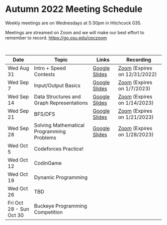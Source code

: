 # Autumn 2022 Meeting Schedule
Weekly meetings are on Wednesdays at 5:30pm in Hitchcock 035.

Meetings are streamed on Zoom and we will make our best effort to remember to record. https://go.osu.edu/cpczoom

</br>

Date | Topic | Links | Recording
--- | --- | --- | ---
Wed Aug 31 | Intro + Speed Contests | [Google Slides](https://docs.google.com/presentation/d/1wjZjTAkvkZYelqPJSJCgAcIp4aZpVE2pFT9U1pzgWlA/edit?usp=sharing) | [Zoom](https://osu.zoom.us/rec/play/NCHuuxpJWfp4PbUoAJqnUNbbWY8t7_qlZngTKRfWc7iycS4gI44MSPOlN2FHnbD_9UCaf8kR283GvCeN.7mfCOi5ix3LVZQpz?continueMode=true&_x_zm_rtaid=Q7JyREodTmeYqIxlJGOX6g.1662044954888.11f2ad2c094272ad16bad665d2e54fa5&_x_zm_rhtaid=621) (Expires on 12/31/2022)
Wed Sep 7 | Input/Output Basics | [Google Slides](https://docs.google.com/presentation/d/16Ia71UOuT08Hvcrdt2Bsh8o_VNah3XH6xambVIbefaY/edit?usp=sharing) | [Zoom](https://osu.zoom.us/rec/share/xNbpygWWeitl8GebJOCGoqCQtpiz7ibptEY5lBuyDgXoTbAYh-ltLMbcXic2O19H.wVfMkLwF3T4RQoXE?startTime=1662587346000) (Expires on 1/7/2023)
Wed Sep 14 | Data Structures and Graph Representations | [Google Slides](https://docs.google.com/presentation/d/1Y2zrPP6SJ2klv2VhgtEKv4lv9NVNd_UoggancVzH1QA/edit?usp=sharing) | [Zoom](https://osu.zoom.us/rec/share/3uSGsdU_zNh_hBLd6qebCbxasDrsM187ncNDI77eEr6dmzGTuQqfOfB09P0XT6UZ.6maPY3Pdn8IKLq16?startTime=1663191043000) (Expires on 1/14/2023)
Wed Sep 21 | BFS/DFS | [Google Slides](https://docs.google.com/presentation/d/11bL0QHdPIfIhpnVbNgIW3rMM5QiW0GhTl2lQ5eRAevA/edit?usp=sharing) | [Zoom](https://osu.zoom.us/rec/share/cPbZyKUUwGmBJ1g9XgViatmpVLws5B4QMK3x1pDolyg8QiPjhftLXSmFE8ILSDiC.uFspPP4IkCisJQ2I?startTime=1663796232000) (Expires on 1/21/2023)
Wed Sep 28 | Solving Mathematical Programming Problems | [Google Slides](https://docs.google.com/presentation/d/1w7G4yVoVmVqqKD22MpgVnjE6rrBlhFSjYUmF2oPJ_Ys/edit?usp=sharing) | [Zoom](https://osu.zoom.us/rec/share/lAvME49N2AwouEvCz6DEFDZiNQyT0zwGJS9guGPxisAgOTs7IOEfimHL91HyvBsP.-zZ8ymYzlCOpUa27?startTime=1664400656000) (Expires on 1/28/2023)
Wed Oct 5 | Codeforces Practice!
Wed Oct 12 | CodinGame
Wed Oct 19 | Dynamic Programming
Wed Oct 26 | TBD
Fri Oct 28 - Sun Oct 30 | Buckeye Programming Competition
